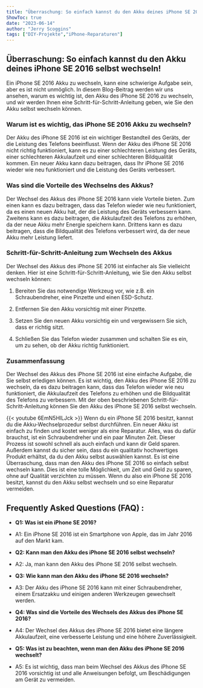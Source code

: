 ```yaml
---
title: "Überraschung: So einfach kannst du den Akku deines iPhone SE 2016 selbst wechseln!"
ShowToc: true 
date: "2023-06-14"
author: "Jerry Scoggins" 
tags: ["DIY-Projekte","iPhone-Reparaturen"]
---
```

## Überraschung: So einfach kannst du den Akku deines iPhone SE 2016 selbst wechseln!

Ein iPhone SE 2016 Akku zu wechseln, kann eine schwierige Aufgabe sein, aber es ist nicht unmöglich. In diesem Blog-Beitrag werden wir uns ansehen, warum es wichtig ist, den Akku des iPhone SE 2016 zu wechseln, und wir werden Ihnen eine Schritt-für-Schritt-Anleitung geben, wie Sie den Akku selbst wechseln können.

### Warum ist es wichtig, das iPhone SE 2016 Akku zu wechseln?

Der Akku des iPhone SE 2016 ist ein wichtiger Bestandteil des Geräts, der die Leistung des Telefons beeinflusst. Wenn der Akku des iPhone SE 2016 nicht richtig funktioniert, kann es zu einer schlechteren Leistung des Geräts, einer schlechteren Akkulaufzeit und einer schlechteren Bildqualität kommen. Ein neuer Akku kann dazu beitragen, dass Ihr iPhone SE 2016 wieder wie neu funktioniert und die Leistung des Geräts verbessert.

### Was sind die Vorteile des Wechselns des Akkus?

Der Wechsel des Akkus des iPhone SE 2016 kann viele Vorteile bieten. Zum einen kann es dazu beitragen, dass das Telefon wieder wie neu funktioniert, da es einen neuen Akku hat, der die Leistung des Geräts verbessern kann. Zweitens kann es dazu beitragen, die Akkulaufzeit des Telefons zu erhöhen, da der neue Akku mehr Energie speichern kann. Drittens kann es dazu beitragen, dass die Bildqualität des Telefons verbessert wird, da der neue Akku mehr Leistung liefert.

### Schritt-für-Schritt-Anleitung zum Wechseln des Akkus

Der Wechsel des Akkus des iPhone SE 2016 ist einfacher als Sie vielleicht denken. Hier ist eine Schritt-für-Schritt-Anleitung, wie Sie den Akku selbst wechseln können:

1. Bereiten Sie das notwendige Werkzeug vor, wie z.B. ein Schraubendreher, eine Pinzette und einen ESD-Schutz.

2. Entfernen Sie den Akku vorsichtig mit einer Pinzette.

3. Setzen Sie den neuen Akku vorsichtig ein und vergewissern Sie sich, dass er richtig sitzt.

4. Schließen Sie das Telefon wieder zusammen und schalten Sie es ein, um zu sehen, ob der Akku richtig funktioniert.

### Zusammenfassung

Der Wechsel des Akkus des iPhone SE 2016 ist eine einfache Aufgabe, die Sie selbst erledigen können. Es ist wichtig, den Akku des iPhone SE 2016 zu wechseln, da es dazu beitragen kann, dass das Telefon wieder wie neu funktioniert, die Akkulaufzeit des Telefons zu erhöhen und die Bildqualität des Telefons zu verbessern. Mit der oben beschriebenen Schritt-für-Schritt-Anleitung können Sie den Akku des iPhone SE 2016 selbst wechseln.

{{< youtube 6EmN5HlLJck >}} 
Wenn du ein iPhone SE 2016 besitzt, kannst du die Akku-Wechselprozedur selbst durchführen. Ein neuer Akku ist einfach zu finden und kostet weniger als eine Reparatur. Alles, was du dafür brauchst, ist ein Schraubendreher und ein paar Minuten Zeit. Dieser Prozess ist sowohl schnell als auch einfach und kann dir Geld sparen. Außerdem kannst du sicher sein, dass du ein qualitativ hochwertiges Produkt erhältst, da du den Akku selbst auswählen kannst. Es ist eine Überraschung, dass man den Akku des iPhone SE 2016 so einfach selbst wechseln kann. Dies ist eine tolle Möglichkeit, um Zeit und Geld zu sparen, ohne auf Qualität verzichten zu müssen. Wenn du also ein iPhone SE 2016 besitzt, kannst du den Akku selbst wechseln und so eine Reparatur vermeiden.

## Frequently Asked Questions (FAQ) :
- **Q1: Was ist ein iPhone SE 2016?**
- A1: Ein iPhone SE 2016 ist ein Smartphone von Apple, das im Jahr 2016 auf den Markt kam.

- **Q2: Kann man den Akku des iPhone SE 2016 selbst wechseln?**
- A2: Ja, man kann den Akku des iPhone SE 2016 selbst wechseln.

- **Q3: Wie kann man den Akku des iPhone SE 2016 wechseln?**
- A3: Der Akku des iPhone SE 2016 kann mit einer Schraubendreher, einem Ersatzakku und einigen anderen Werkzeugen gewechselt werden.

- **Q4: Was sind die Vorteile des Wechsels des Akkus des iPhone SE 2016?**
- A4: Der Wechsel des Akkus des iPhone SE 2016 bietet eine längere Akkulaufzeit, eine verbesserte Leistung und eine höhere Zuverlässigkeit.

- **Q5: Was ist zu beachten, wenn man den Akku des iPhone SE 2016 wechselt?**
- A5: Es ist wichtig, dass man beim Wechsel des Akkus des iPhone SE 2016 vorsichtig ist und alle Anweisungen befolgt, um Beschädigungen am Gerät zu vermeiden.



